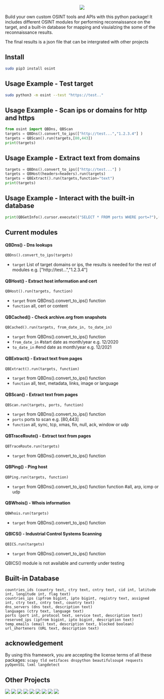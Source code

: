 <p align="center"> <img src="https://raw.githubusercontent.com/qeeqbox/osint/main/readme/osint.png"></p>

Build your own custom OSINT tools and APIs with this python package! It includes different OSINT modules for performing reconnaissance on the target, and a built-in database for mapping and visuialzing the some of the reconnaissance results. 

The final results is a json file that can be intergrated with other projects

## Install
```bash
sudo pip3 install osint
```

## Usage Example - Test target
```bash
sudo python3 -m osint --test "https://test.."
```

## Usage Example - Scan ips or domains for http and https
```python
from osint import QBDns, QBScan
targets = QBDns().convert_to_ips(["http://test...","1.2.3.4"] )
targets = QBScan().run(targets,[80,443])
print(targets)
```

## Usage Example - Extract text from domains
```python
targets = QBDns().convert_to_ips(["http://test..."] )
targets = QBHost(headers=headers).run(targets)
targets = QBExtract().run(targets,function="text")
print(targets)
```

## Usage Example - Interact with the built-in database
```python
print(QBGetInfo().cursor.execute(("SELECT * FROM ports WHERE port=?"),(80,)).fetchone())
```

## Current modules
#### QBDns() - Dns lookups
```python
QBDns().convert_to_ips(targets)
```
- `target` List of target domains or ips, the results is needed for the rest of modules e.g. ["http://test...","1.2.3.4"] 

#### QBHost() - Extract host information and cert
```python
QBHost().run(targets, function)
```
- `target` from QBDns().convert_to_ips() function
- `function` all, cert or content

#### QBCached() - Check archive.org from snapshots
```python
QBCached().run(targets, from_date_in, to_date_in)
```

- `target` from QBDns().convert_to_ips() function
- `from_date_in`   #start date as month/year e.g. 12/2020
- `to_date_in`     #end date as month/year e.g. 12/2021 

#### QBExtract() - Extract text from pages
```python
QBExtract().run(targets, function)
```
- `target` from QBDns().convert_to_ips() function
- `function` all, text, metadata, links, image or language

#### QBScan() - Extract text from pages
```python
QBScan.run(targets, ports, function)
```
- `target` from QBDns().convert_to_ips() function
- `ports` ports to scan e.g. [80,443]
- `function` all, sync, tcp, xmas, fin, null, ack, window or udp

#### QBTraceRoute() - Extract text from pages
```python
QBTraceRoute.run(targets)
```
- `target` from QBDns().convert_to_ips() function

#### QBPing() - Ping host
```python
QBPing.run(targets, function)
```
- `target` from QBDns().convert_to_ips() function
function       #all, arp, icmp or udp

#### QBWhois() - Whois information
```python
QBWhois.run(targets)
```
- `target` from QBDns().convert_to_ips() function

#### QBICS() - Industrial Control Systems Scanning
```python
QBICS.run(targets)
```
- `target` from QBDns().convert_to_ips() function

QBICS() module is not available and currently under testing

## Built-in Database
```
countries_ids (country text, ctry text, cntry text, cid int, latitude int, longitude int, flag text)
countries_ips (ipfrom bigint, ipto bigint, registry text, assigned int, ctry text, cntry text, country text)
dns_servers (dns text, description text)
languages (ctry text, language text)
ports (port int, protocol text, service text, description text)
reserved_ips (ipfrom bigint, ipto bigint, description text)
temp_emails (email text, description text, blocked boolean)
url_shorteners (URL text, description text)
```

## acknowledgement
By using this framework, you are accepting the license terms of all these packages: `scapy tld netifaces dnspython beautifulsoup4 requests pyOpenSSL lxml langdetect`

## Other Projects
[![](https://github.com/qeeqbox/.github/blob/main/data/social-analyzer.png)](https://github.com/qeeqbox/social-analyzer) [![](https://github.com/qeeqbox/.github/blob/main/data/analyzer.png)](https://github.com/qeeqbox/analyzer) [![](https://github.com/qeeqbox/.github/blob/main/data/chameleon.png)](https://github.com/qeeqbox/chameleon) [![](https://github.com/qeeqbox/.github/blob/main/data/url-sandbox.png)](https://github.com/qeeqbox/url-sandbox) [![](https://github.com/qeeqbox/.github/blob/main/data/mitre-visualizer.png)](https://github.com/qeeqbox/mitre-visualizer) [![](https://github.com/qeeqbox/.github/blob/main/data/woodpecker.png)](https://github.com/qeeqbox/woodpecker) [![](https://github.com/qeeqbox/.github/blob/main/data/docker-images.png)](https://github.com/qeeqbox/docker-images) [![](https://github.com/qeeqbox/.github/blob/main/data/seahorse.png)](https://github.com/qeeqbox/seahorse) [![](https://github.com/qeeqbox/.github/blob/main/data/rhino.png)](https://github.com/qeeqbox/rhino)
